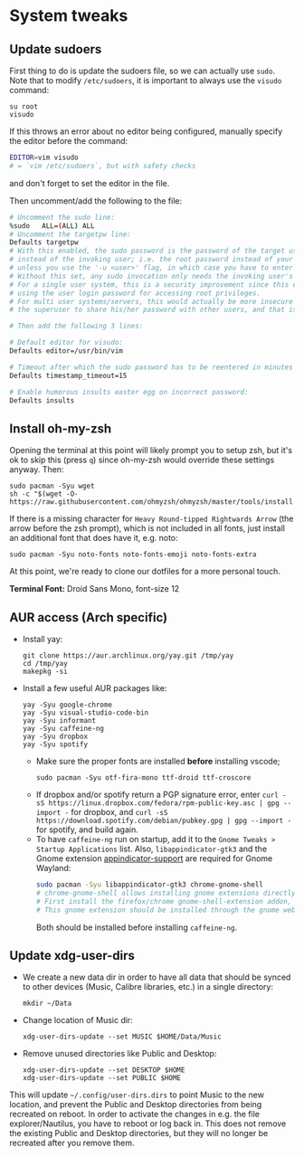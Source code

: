 # System tweaks
## Update sudoers
First thing to do is update the sudoers file, so we can actually use `sudo`.
Note that to modify `/etc/sudoers`, it is important to always use the `visudo` command:
```
su root
visudo
```
If this throws an error about no editor being configured, manually specify the editor before the command:
```bash
EDITOR=vim visudo
# = `vim /etc/sudoers`, but with safety checks
```
and don't forget to set the editor in the file.

Then uncomment/add the following to the file:
```bash
# Uncomment the sudo line:
%sudo   ALL=(ALL) ALL
# Uncomment the targetpw line:
Defaults targetpw
# With this enabled, the sudo password is the password of the target user
# instead of the invoking user; i.e. the root password instead of your username password,
# unless you use the '-u <user>' flag, in which case you have to enter that user's password.
# Without this set, any sudo invocation only needs the invoking user's password.
# For a single user system, this is a security improvement since this effectively prevents
# using the user login password for accessing root privileges.
# For multi user systems/servers, this would actually be more insecure since it would require
# the superuser to share his/her password with other users, and that is also why it is no default.

# Then add the following 3 lines:

# Default editor for visudo:
Defaults editor=/usr/bin/vim

# Timeout after which the sudo password has to be reentered in minutes (default 5):
Defaults timestamp_timeout=15

# Enable humorous insults easter egg on incorrect password:
Defaults insults
```

## Install oh-my-zsh
Opening the terminal at this point will likely prompt you to setup zsh, but it's ok to skip this (press `q`) since oh-my-zsh would override these settings anyway. Then:
```
sudo pacman -Syu wget
sh -c "$(wget -O- https://raw.githubusercontent.com/ohmyzsh/ohmyzsh/master/tools/install.sh)"
```
If there is a missing character for `Heavy Round-tipped Rightwards Arrow` (the arrow before the zsh prompt),
which is not included in all fonts, just install an additional font that does have it, e.g. noto:
```
sudo pacman -Syu noto-fonts noto-fonts-emoji noto-fonts-extra
```
At this point, we're ready to clone our dotfiles for a more personal touch.

**Terminal Font:** Droid Sans Mono, font-size 12


## AUR access (Arch specific)
* Install yay:
  ```
  git clone https://aur.archlinux.org/yay.git /tmp/yay
  cd /tmp/yay
  makepkg -si
  ```

* Install a few useful AUR packages like:
  ```
  yay -Syu google-chrome
  yay -Syu visual-studio-code-bin
  yay -Syu informant
  yay -Syu caffeine-ng
  yay -Syu dropbox
  yay -Syu spotify
  ```
  - Make sure the proper fonts are installed **before** installing vscode;
    ```
    sudo pacman -Syu otf-fira-mono ttf-droid ttf-croscore
    ```
  - If dropbox and/or spotify return a PGP signature error, enter `curl -sS https://linux.dropbox.com/fedora/rpm-public-key.asc | gpg --import -` for dropbox, and `curl -sS https://download.spotify.com/debian/pubkey.gpg | gpg --import -` for spotify, and build again.  
  - To have `caffeine-ng` run on startup, add it to the `Gnome Tweaks > Startup Applications` list. Also, `libappindicator-gtk3` and the Gnome extension [appindicator-support](https://extensions.gnome.org/extension/615/appindicator-support/) are required for Gnome Wayland:
    ```bash
    sudo pacman -Syu libappindicator-gtk3 chrome-gnome-shell
    # chrome-gnome-shell allows installing gnome extensions directly in a browser:
    # First install the firefox/chrome gnome-shell-extension addon, and then activate appindicator-support.
    # This gnome extension should be installed through the gnome website, and not a package manager.
    ```
    Both should be installed before installing `caffeine-ng`.


## Update xdg-user-dirs
* We create a new data dir in order to have all data that should be synced to other devices (Music, Calibre libraries, etc.) in a single directory:
  ```
  mkdir ~/Data
  ```
* Change location of Music dir:
  ```
  xdg-user-dirs-update --set MUSIC $HOME/Data/Music
  ```
* Remove unused directories like Public and Desktop:
  ```
  xdg-user-dirs-update --set DESKTOP $HOME
  xdg-user-dirs-update --set PUBLIC $HOME
  ```

This will update `~/.config/user-dirs.dirs` to point Music to the new location, and prevent the Public and Desktop directories from being recreated on reboot. In order to activate the changes in e.g. the file explorer/Nautilus, you have to reboot or log back in. This does not remove the existing Public and Desktop directories, but they will no longer be recreated after you remove them.
